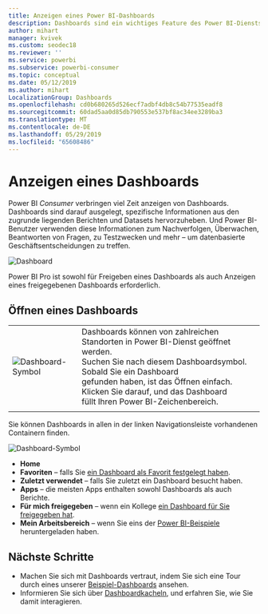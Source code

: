 ```yaml
---
title: Anzeigen eines Power BI-Dashboards
description: Dashboards sind ein wichtiges Feature des Power BI-Diensts, erfahren Sie, wie Sie sie öffnen und ein Dashboard anzuzeigen.
author: mihart
manager: kvivek
ms.custom: seodec18
ms.reviewer: ''
ms.service: powerbi
ms.subservice: powerbi-consumer
ms.topic: conceptual
ms.date: 05/12/2019
ms.author: mihart
LocalizationGroup: Dashboards
ms.openlocfilehash: cd0b680265d526ecf7adbf4db8c54b77535eadf8
ms.sourcegitcommit: 60dad5aa0d85db790553e537bf8ac34ee3289ba3
ms.translationtype: MT
ms.contentlocale: de-DE
ms.lasthandoff: 05/29/2019
ms.locfileid: "65608486"
---
```

# <a name="view-a-dashboard"></a>Anzeigen eines Dashboards
Power BI *Consumer* verbringen viel Zeit anzeigen von Dashboards. Dashboards sind darauf ausgelegt, spezifische Informationen aus den zugrunde liegenden Berichten und Datasets hervorzuheben. Und Power BI-Benutzer verwenden diese Informationen zum Nachverfolgen, Überwachen, Beantworten von Fragen, zu Testzwecken und mehr – um datenbasierte Geschäftsentscheidungen zu treffen.

![Dashboard](media/end-user-dashboard-open/power-bi-new-dash-new.png)


Power BI Pro ist sowohl für Freigeben eines Dashboards als auch Anzeigen eines freigegebenen Dashboards erforderlich.

## <a name="open-a-dashboard"></a>Öffnen eines Dashboards



|              |         |
|------------|--------------------------------|
|![Dashboard-Symbol](media/end-user-dashboard-open/power-bi-dashboard-icon.png)      |Dashboards können von zahlreichen Standorten in Power BI-Dienst geöffnet werden. <br> Suchen Sie nach diesem Dashboardsymbol. Sobald Sie ein Dashboard <br>gefunden haben, ist das Öffnen einfach. Klicken Sie darauf, und das Dashboard <br>füllt Ihren Power BI-Zeichenbereich. |
|                    |          |



Sie können Dashboards in allen in der linken Navigationsleiste vorhandenen Containern finden. 

![Dashboard-Symbol](media/end-user-dashboard-open/opendash.gif)

- **Home** 
- **Favoriten** – falls Sie [ein Dashboard als Favorit festgelegt haben](end-user-favorite.md).
- **Zuletzt verwendet** – falls Sie zuletzt ein Dashboard besucht haben.
- **Apps** – die meisten Apps enthalten sowohl Dashboards als auch Berichte.
- **Für mich freigegeben** – wenn ein Kollege [ein Dashboard für Sie freigegeben hat](end-user-shared-with-me.md).
- **Mein Arbeitsbereich** – wenn Sie eins der [Power BI-Beispiele](../sample-datasets.md) heruntergeladen haben.



## <a name="next-steps"></a>Nächste Schritte
* Machen Sie sich mit Dashboards vertraut, indem Sie sich eine Tour durch eines unserer [Beispiel-Dashboards](../sample-tutorial-connect-to-the-samples.md) ansehen.
* Informieren Sie sich über [Dashboardkacheln](end-user-tiles.md), und erfahren Sie, wie Sie damit interagieren.